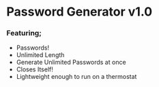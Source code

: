# Password Generator v1.0

### Featuring;
- Passwords!
- Unlimited Length
- Generate Unlimited Passwords at once
- Closes Itself!
- Lightweight enough to run on a thermostat
